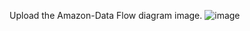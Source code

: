 Upload the Amazon-Data Flow diagram image.
![image](https://cloud.githubusercontent.com/assets/25205721/22362629/b54887ca-e429-11e6-916a-f4fb6785636e.png)
